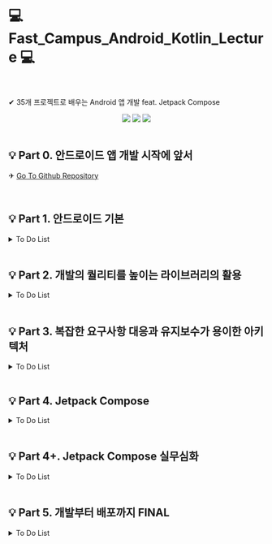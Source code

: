 # 💻 Fast_Campus_Android_Kotlin_Lecture 💻

</br>

✔ 35개 프로젝트로 배우는 Android 앱 개발 feat. Jetpack Compose
</br>

<div align = "center">
<img src="https://img.shields.io/badge/Kotlin-7F52FF?style=flat&logo=Kotlin&logoColor=white"/>
<img src="https://img.shields.io/badge/Android-3DDC84?style=flat&logo=Android&logoColor=white"/>
<img src="https://img.shields.io/badge/Jetpack compose-4285f4?style=flat&logo=jetpackcompose&logoColor=white"/>
</div>
</br>

## 💡 Part 0. 안드로이드 앱 개발 시작에 앞서

✈ [Go To Github Repository](https://github.com/Dahoonkk/Fast_Campus_Android_Kotlin_Lecture.git)

</br>

## 💡 Part 1. 안드로이드 기본

<details>
  <summary> To Do List </summary>
  
  |Chapter Num|내용|Check Done|Link|
  |:---:|:---:|:---|:---:|
  |1|**오리엔테이션**|<ul><li>- [x] 1. 오리엔테이션 </li></ul>| ❌ |
  |2|**숫자세기 앱**|<ul><li>- [x] 1. 개요 및 학습목표 </li><li>- [x] 2. 프로젝트 셋팅 </li><li>- [x] 3. 숫자세기 UI 그리기 (1) </li><li>- [x] 4. 숫자세기 UI 그리기 (2) </li><li>- [x] 5. 유저 입력값 받아오기 </li><li>- [x] 6. 숫자세기 기능 구현 </li><li>- [x] 7. 복습 및 한걸음 더 </li></ul>| [Github Repository](part1/ch2_countNumApp)|
  |3|**단위 변환기 앱**|<ul><li>- [x] 1. 개요 및 학습 목표 </li><li>- [x] 2. 길이변환 UI 그리기 (1) </li><li>- [x] 3. 길이변환 UI 그리기 (2) </li><li>- [x] 4. UI 요소 가져오기 </li><li>- [x] 5. 단위변환 기능 구현 </li><li>- [x] 6. 화면전환 시 데이터 유지 </li><li>- [x] 7. 복습 및 한걸음 더 </li></ul>|[Github Repository](part1/ch3_unitConvertApp)|
  |4|**응급 의료정보 앱**|<ul><li>- [x] 1. 개요 및 학습 목표 </li><li>- [x] 2. 응급의료 정보 UI 그리기 (1) </li><li>- [x] 3. 화면 전환하기 </li><li>- [x] 4. 응급의료 정보 UI 그리기 (2) </li><li>- [x] 5. 응급의료 정보 UI 그리기 (3) </li><li>- [x] 6. 데이터 저장하고 불러오기 </li><li>- [x] 7. 데이터 삭제하기 </li><li>- [x] 8. 전화 앱 실행하기 </li><li>- [x] 9. 복습 및 한걸음 더</li></ul>|[Github Repository](part1/ch4_Emergency_Medical_Information_App)|
  |5|**계산기 앱**|<ul><li>- [x] 1. 개요 및 학습 목표 </li><li>- [x] 2. 계산기 UI 그리기 </li><li>- [x] 3. 계산 기능 구현하기 (1) </li><li>- [x] 4. 계산 기능 구현하기 (2) </li><li>- [x] 5. 계산기 UI 꾸미기 </li><li>- [x] 6. 복습 및 한걸음 더 </li></ul>|[Github Repository](part1/ch5_CalculateApp)|
  |6|**스톱워치 앱**|<ul><li>- [x] 1. 개요 및 학습 목표 </li><li>- [x] 2. 스톱워치 UI 그리기 (1) </li><li>- [x] 3. 스톱워치 기능 구현 (1) </li><li>- [x] 4. 안드로이드 스레드 </li><li>- [x] 5. 스톱워치 기능 구현 (2) </li><li>- [x] 6. 스톱워치 UI 그리기 (2) </li><li>- [x] 7. 스톱워치 기능 구현 (3) </li><li>- [x] 8. 복습 및 한걸음 더 </li></ul>|[Github Repository](part1/ch6_Stopwatch/)|
  |7|**단어장 앱**|<ul><li>- [x] 1. 개요 및 학습 목표 </li><li>- [x] 2. 단어장 UI 그리기 (1) </li><li>- [x] 3. 단어장 UI 그리기 (2) </li><li>- [x] 4. 단어장 UI 그리기 (3) </li><li>- [x] 5. 단어장 기능 구현하기 (1) - 저장 </li><li>- [x] 6. 단어장 기능 구현하기 (2) - 읽기, 삭제 </li><li>- [x] 7. 단어장 기능 구현하기 (3) - 수정 </li><li>- [x] 8. 단어장 UI 그리기 (4) </li><li>- [x] 9. 복습 및 한걸음 더 </li></ul>|[Github Repository](part1/ch7_WordBookApp/)|
  |8|**나만의 액자**|<ul><li>- [x] 1. 개요 및 학습 목표 </li><li>- [x] 2. 권한 가져오기 </li><li>- [x] 3. 갤러리에서 이미지 불러오기 </li><li>- [x] 4. 액자 UI 그리기 (1) </li><li>- [x] 5. 액자 UI 그리기 (2) </li><li>- [x] 6. 액자 UI 그리기 (3) </li><li>- [x] 7. 액자 UI 그리기 (4) </li><li>- [x] 8. 복습 및 한걸음 더 </li></ul>|[Github Repository](part1/ch8_PictureFrameApp/)|
  |9|**음악재생 앱**|<ul><li>- [x] 1. 개요 및 학습 목표 </li><li>- [x] 2. MediaPlayer로 음원재생 (1) </li><li>- [x] 3. MediaPlayer로 음원재생 (2) </li><li>- [x] 4. MediaPlayer로 음원재생 (3) </li><li>- [x] 5. 디바이스 이벤트 알림 </li><li>- [x] 6. 복습 및 한걸음 더 </li></ul>|[Github Repository](part1/ch9_MusicPlayerApp/)|

</details>

</br>

## 💡 Part 2. 개발의 퀄리티를 높이는 라이브러리의 활용

<details>
  <summary> To Do List </summary>

| Chapter Num |           내용           | Check Done                                                                                                                                                                                                                                                                                                                                                                                                                                                                                                                                                                                                         |                                       Link                                       |
| :---------: | :----------------------: | :----------------------------------------------------------------------------------------------------------------------------------------------------------------------------------------------------------------------------------------------------------------------------------------------------------------------------------------------------------------------------------------------------------------------------------------------------------------------------------------------------------------------------------------------------------------------------------------------------------------- | :------------------------------------------------------------------------------: |
|      1      |       **웹툰 앱**        | <ul><li>- [x] 1. 인트로 (개요 및 학습목표) </li><li>- [x] 2. WebView 사용해보기 </li><li>- [x] 3. Fragment 사용해보기 </li><li>- [x] 4. 기본 UI 구성하기 </li><li>- [x] 5. WebView Tab으로 구성하기 </li><li>- [x] 6. 마지막 회차 저장하기 </li><li>- [x] 7. 완성도 높이기 </li></ul>                                                                                                                                                                                                                                                                                                                              |                    [Github Repository](part2/ch1_WebtoonApp/)                    |
|      2      |      **녹읍기 앱**       | <ul><li>- [x] 1. 인트로 (개요 및 학습목표) </li><li>- [x] 2. 기본 UI 구성하기 </li><li>- [x] 3. 권한 요청하기 </li><li>- [x] 4. 녹음 기능 구현하기 </li><li>- [x] 5. 재생 기능 구현하기 </li><li>- [x] 6. 녹음 파형 그리기 (1) </li><li>- [x] 7. 녹음 파형 그리기 (2) </li><li>- [x] 8. 완성도 높이기 </li></ul>                                                                                                                                                                                                                                                                                                   |                 [Github Repository](part2/ch2_VoiceRecorderApp/)                 |
|      3      |     **오늘의 공지**      | <ul><li>- [x] 1. 인트로 (개요 및 학습목표) </li><li>- [x] 2. SocketServer를 이용하여 간단한 소캣 서버 구현해보기 (1) </li><li>- [x] 3. SocketServer를 이용하여 간단한 소켓 서버 구현해보기 </li><li>- [x] 4. Sockt을 활용하여 Client 앱 만들기 </li><li>- [x] 5. OKHttp를 이용하여 Client 앱 만들기 </li><li>- [x] 6. 클라이언트 앱 UI 그리기 </li><li>- [x] 7. 완성도 높이기 </li></ul>                                                                                                                                                                                                                           |                   [Github Repository](part2/ch3_DayNoticeApp/)                   |
|      4      | **깃헙 레포지토리 조회** | <ul><li>- [x] 1. 인트로 (개요 및 학습목표) </li><li>- [ ] 2. 깃허므 API 소개 및 토큰 발급하기 </li><li>- [ ] 3. 사용할 API 살펴보기 </li><li>- [ ] 4. Retrofit을 이용해 서버 데이터 불러오기 (1) </li><li>- [ ] 5. Retrofit을 이용해 서버 데이터 불러오기 (2) </li><li>- [ ] 6. 유저 불러오기 검색 화면 구현하기 (1) </li><li>- [ ] 7. 유저 불러오기 검색 화면 구현하기 (2) </li><li>- [ ] 8. 레포지토리 조회 화면 구현하기 (1) </li><li>- [ ] 9. 레포지토리 조회 화면 구현하기 (2) </li><li>- [ ] 10. 완성도 높이기 </li></ul>                                                                                    |                 [Github Repository](part2/ch4_LookUpGithubApp/)                  |
|      5      |       **뉴스 앱**        | <ul><li>- [ ] 1. 인트로 (개요 및 학습목표) </li><li>- [ ] 2. 사용할 API 살펴보기 </li><li>- [ ] 3. 서버 데이터 불러오기 </li><li>- [ ] 4. 뉴스 리스트 UI 만들기 (1) </li><li>- [ ] 5. 뉴스 리스트 UI 만들기 (2) </li><li>- [ ] 6. 상단 탭 구조로 만들기 </li><li>- [ ] 7. 검색 기능 넣어보기 </li><li>- [ ] 8. 상세 페이지 UI 만들기 </li><li>- [ ] 9. 완성도 높이기 </li></ul>                                                                                                                                                                                                                                    | [Github Repository](https://github.com/Dahoonkk/Fast_Campus_Android_Lecture.git) |
|      6      |       **채팅 앱**        | <ul><li>- [ ] 1. 인트로 (개요 및 학습목표) </li><li>- [ ] 2. Firebase 환경설정하기 </li><li>- [ ] 3. 로그인 화면 UI 그리기 </li><li>- [ ] 4. 사용자 목록 화면 그리기 </li><li>- [ ] 5. 채팅 목록 화면 그리기 </li><li>- [ ] 6. Firebase Realtime Database를 활용하여 DB 구조 구상하기 </li><li>- [ ] 7. 사용자 목록과 채팅 목록 DB에서 불러오기 (1) </li><li>- [ ] 8. 사용자 목록과 채팅 목록 DB에서 불러오기 (2) </li><li>- [ ] 9. 채팅 화면 그리기 </li><li>- [ ] 10. 채팅 기능 구현하기 </li><li>- [ ] 11. 채팅 알림 수신하기 </li><li>- [ ] 12. 채팅 알림 송신하기 </li><li>- [ ] 13. 완성도 높이기 </li></ul> | [Github Repository](https://github.com/Dahoonkk/Fast_Campus_Android_Lecture.git) |
|      7      |       **날씨 앱**        | <ul><li>- [ ] 1. 인트로 (개요 및 학습목표) </li><li>- [ ] 2. 공공 Open API 소개 및 살펴보기 </li><li>- [ ] 3. 사용자 위치 정보 불러오기 </li><li>- [ ] 4. 날씨 정보 불러오기 (1) </li><li>- [ ] 5. 날씨 정보 불러오기 (2) </li><li>- [ ] 6. 위치 데이터 저장하기 </li><li>- [ ] 7. 위치 데이터 불러오기 </li><li>- [ ] 8. 현위치 날씨 정보 불러오기 </li><li>- [ ] 9. 현위치 날씨 정보 표시하기 </li><li>- [ ] 10. 날씨 위젯 만들기 (1) </li><li>- [ ] 11. 날시 위젯 만들기 (2) </li><li>- [ ] 12. 날씨 위젯 갱신하기 </li><li>- [ ] 13 완성도 높이기 </li></ul>                                                   | [Github Repository](https://github.com/Dahoonkk/Fast_Campus_Android_Lecture.git) |
|      8      |      **대동맛집도**      | <ul><li>- [ ] 1. 인트로 (개요 및 학습목표) </li><li>- [ ] 2. 네이버 지도 사용 설정하기 </li><li>- [ ] 3. 네이버지도 사용해보기 </li><li>- [ ] 4. 서버에서 맛집 목록 가져오기 </li><li>- [ ] 5. 지도 위에 BottomSheetDialog 띄우기 </li><li>- [ ] 6. 완성도 높이기 </li></ul>                                                                                                                                                                                                                                                                                                                                       | [Github Repository](https://github.com/Dahoonkk/Fast_Campus_Android_Lecture.git) |
|      9      |         **젠리**         | <ul><li>- [ ] 1. 인트로 (개요 및 학습목표) </li><li>- [ ] 2. 카카오톡 로그인 구현하기 </li><li>- [ ] 3. Firebase 설정하기 </li><li>- [ ] 4. Google Map 사용 설정하기 </li><li>- [ ] 5. Google Map 사용하기 </li><li>- [ ] 6. 지도에 현재 위치 표시하기 </li><li>- [ ] 7. 사용자 위치정보 저장하기 </li><li>- [ ] 8. 다른 사용자에게 리액션 보내기 (1) </li><li>- [ ] 9. 다른 사용자에게 리액션 보내기 (2) </li><li>- [ ] 10. 완성도 높이기 </li></ul>                                                                                                                                                              | [Github Repository](https://github.com/Dahoonkk/Fast_Campus_Android_Lecture.git) |
|     10      |       **내일의집**       | <ul><li>- [ ] 1. 인트로 (개요 및 학습목표) </li><li>- [ ] 2. Firebase DB 구조 구상하기 </li><li>- [ ] 3. Firebase를 활용하여 이메일 로그인 구현하기 </li><li>- [ ] 4. 메인 Tab UI 구성하기 </li><li>- [ ] 5. Firebase에서 사진 목록 가져오기 </li><li>- [ ] 6. 로컬 갤러리에서 사진 가져오기 </li><li>- [ ] 7. 글쓰기 페이지 구현하기 </li><li>- [ ] 8. Firebase Storage에 사진 업로드하기 </li><li>- [ ] 9. 글 상세 페이지 구현하기 </li><li>- [ ] 10. 홈 화면 구현하기 (1) </li><li>- [ ] 11. 홈 화면 구현하기 (2) </li><li>- [ ] 12. 완성도 높이기 </li></ul>                                                   | [Github Repository](https://github.com/Dahoonkk/Fast_Campus_Android_Lecture.git) |
|     11      |      **별다방커피**      | <ul><li>- [ ] 1. 인트로 (개요 및 학습목표) </li><li>- [ ] 2. 메인 탭 구조 구성하기 </li><li>- [ ] 3. 홈 화면 recyclerview 구조 구성하기 </li><li>- [ ] 4. 홈 화면 모션 애니메이션 구현하기 (1) </li><li>- [ ] 5. 홈 화면 모션 애니메이션 구현하기 (2) </li><li>- [ ] 6. 홈 화면 UI 완성하기 </li><li>- [ ] 7. 주문페이지 플로우 구현하기 (1) </li><li>- [ ] 8. 주문페이지 플로우 구현하기 (2) </li><li>- [ ] 9. 주문페이지 플로우 구현하기 (3) </li><li>- [ ] 10. 완성도 높이기 </li></ul>                                                                                                                         | [Github Repository](https://github.com/Dahoonkk/Fast_Campus_Android_Lecture.git) |
|     12      |       **Youtube**        | <ul><li>- [ ] 1. 인트로 (개요 및 학습목표) </li><li>- [ ] 2. 영상 목록 API 구상하기 </li><li>- [ ] 3. 홈 화면 UI 만들기 </li><li>- [ ] 4. 영상 화면 UI 만들기 </li><li>- [ ] 5. 영상 화면과 목록 화면 연결하기 </li><li>- [ ] 6. ExoPlayer를 이용해 동영상 재생하기 (1) </li><li>- [ ] 7. ExoPlayer를 이용해 동영상 재생하기 (2) </li><li>- [ ] 8. ExoPlayer를 이용해 동영상 재생하기 (3) </li><li>- [ ] 9. 추가 기능 구현하기 </li><li>- [ ] 10. 마무리하기 </li></ul>                                                                                                                                            | [Github Repository](https://github.com/Dahoonkk/Fast_Campus_Android_Lecture.git) |

</details>

</br>

## 💡 Part 3. 복잡한 요구사항 대응과 유지보수가 용이한 아키텍처

<details>
  <summary> To Do List </summary>

| Chapter Num |                    내용                    | Check Done                                                                                                                                                                                                                                                                                                                                                                                                                                                                                                                                                                                                                                                                                                                                                                                                            |                                       Link                                       |
| :---------: | :----------------------------------------: | :-------------------------------------------------------------------------------------------------------------------------------------------------------------------------------------------------------------------------------------------------------------------------------------------------------------------------------------------------------------------------------------------------------------------------------------------------------------------------------------------------------------------------------------------------------------------------------------------------------------------------------------------------------------------------------------------------------------------------------------------------------------------------------------------------------------------- | :------------------------------------------------------------------------------: |
|      1      |              **Kotlin 기초**               | <ul><li>- [ ] 오리엔테이션 </li></ul>                                                                                                                                                                                                                                                                                                                                                                                                                                                                                                                                                                                                                                                                                                                                                                                 |                                        ❌                                        |
|      2      |            **얼굴 인식 서비스**            | <ul><li>- [ ] 1. 개요 및 학습목표 </li><li>- [ ] 2. CameraX란? </li><li>- [ ] 3. Main UI 그리기 </li><li>- [ ] 4. 카메라 권한 받기 구현 </li><li>- [ ] 5. 카메라 모듈 구성 </li><li>- [ ] 6. 얼굴 인식 모듈 구현 1 </li><li>- [ ] 7. 얼굴 인식 모듈 구현 2 </li><li>- [ ] 8. 얼굴 인식 모듈 연동 </li><li>- [ ] 9. 얼굴형 Mask Custom UI 그리기 1 </li><li>- [ ] 10. 얼굴형 Mask Custom UI 그리기 2 </li><li>- [ ] 11. 그린 선따라 프로그래스바를 움직이려면 어떻게 해야 하나? </li></ul>                                                                                                                                                                                                                                                                                                                             | [Github Repository](https://github.com/Dahoonkk/Fast_Campus_Android_Lecture.git) |
|      3      | **금융 서비스(보안 키패드 / 휴대폰 인증)** | <ul><li> - [ ] 1. 개요 및 학습목표 </li><li>- [ ] 2. 보안키패드 - Shuffle키패드 만들기 1 </li><li>- [ ] 3. 보안키패드 Shuffle키패드 만들기 2 </li><li>- [ ] 3. 보안키패드 - UI 구성 1 </li><li>- [ ] 4. 보안키패드 - UI 구성 2 </li><li>- [ ] 5. 보안키패드 - 데이터 무결성 체크 </li><li>- [ ] 6. 휴대폰 본인인증 UI 구성 (정보 입력) </li><li>- [ ] 7. 휴대폰 본인인증 데이터 무결성 체크 </li><li>- [ ] 8. 휴대폰 본인인증 UI 화면 구성 (인증번호 입력) </li><li>- [ ] 9. 인증번호 자동입력하려면 어떻게 해야할까? </li></ul>                                                                                                                                                                                                                                                                                      | [Github Repository](https://github.com/Dahoonkk/Fast_Campus_Android_Lecture.git) |
|      4      |              **월렛 서비스**               | <ul><li>- [ ] 1. 개요 및 학습목표 </li><li>- [ ] 2. MotionLayout이란? </li><li>- [ ] 3. 카드 모음 UI 그리기 1 </li><li>- [ ] 4. 카드 모음 UI 그리기 2 </li><li>- [ ] 5. 카드 상세 UI 그리기 1 </li><li>- [ ] 6. 카드 상세 UI 그리기 2 </li><li>- [ ] 7. 카드 상세 UI 그리기 3 </li><li>- [ ] 8. 상세화면 데이터 연결하기 </li></ul>                                                                                                                                                                                                                                                                                                                                                                                                                                                                                   | [Github Repository](https://github.com/Dahoonkk/Fast_Campus_Android_Lecture.git) |
|      5      |             **이미지 추출 앱**             | <ul><li>- [ ] 1. 개요 및 학습목표 </li><li>- [ ] 2. MVC 패턴 소개 </li><li>- [ ] 3. MVC 패턴 적용하기 </li><li>- [ ] 4. MVP 패턴 소개 </li><li>- [ ] 5. MVP 패턴 적용하기 </li><li>- [ ] 6. MVVM 패턴 소개 </li><li>- [ ] 7. MVVM 패턴 적용하기 </li><li>- [ ] 8. MVI 패턴 소개 </li><li>- [ ] 9. MVI 패턴 적용하기 </li></ul>                                                                                                                                                                                                                                                                                                                                                                                                                                                                                        | [Github Repository](https://github.com/Dahoonkk/Fast_Campus_Android_Lecture.git) |
|      6      |             **미디이 검색 앱**             | <ul><li>- [ ] 1. 개요 및 학습목표 </li><li>- [ ] 2. 검색 UI 그리기 1 </li><li>- [ ] 3. 검색 UI 그리기 2 </li><li>- [ ] 4. 검색 UI 그리기 3 </li><li>- [ ] 5. 검색 UI 그리기 4 </li><li>- [ ] 6. 키워드 검색 입력 받기 </li><li>- [ ] 7. 미디어 API 연결하기 </li><li>- [ ] 8. 데이터 출력하기 </li><li>- [ ] 9. 즐겨찾기 기능 구현하기 </li><li>- [ ] 10. Test code 작성 </li></ul>                                                                                                                                                                                                                                                                                                                                                                                                                                   | [Github Repository](https://github.com/Dahoonkk/Fast_Campus_Android_Lecture.git) |
|      7      |    **쇼핑몰 앱 - 복잡한 List 구성하기**    | <ul><li>- [ ] 1. 개요 및 학습목표 </li><li>- [ ] 2.List Item을 동적으로 서버로부터 받아와서 그려주려면 어떻게 해야하나? </li><li>- [ ] 3. Hilt란? </li><li>- [ ] 4. Hilt 적용하기 </li><li>- [ ] 5. 화면 구성하기 1 </li><li>- [ ] 6. 화면 구성하기 2 </li><li>- [ ] 7. 화면 구성하기 3 </li><li>- [ ] 8. 화면 구성하기 4 </li><li>- [ ] 9. Coroutine이란? </li><li>- [ ] 10. Flow란? </li><li>- [ ] 11. Paging3이란? </li><li>- [ ] 12. API 호출하기 1 </li><li>- [ ] 13. API 호출하기 2 </li><li>- [ ] 14. 페이징 처리하기 </li><li>- [ ] 15. 리스트 출력하기 </li></ul>                                                                                                                                                                                                                                            | [Github Repository](https://github.com/Dahoonkk/Fast_Campus_Android_Lecture.git) |
|      8      |                **Todo 앱**                 | <ul><li>- [ ] 1. 개요 및 학습목표 </li><li>- [ ] 2. Room이란? </li><li>- [ ] 3. 화면 구성하기 1 </li><li>- [ ] 4. 화면 구성하기 2 </li><li>- [ ] 5. Room 연결 </li><li>- [ ] 6. 입력 구현하기 </li><li>- [ ] 7. 리스트 구현하기 </li><li>- [ ] 8. 데이터 수정 구현하기 </li><li>- [ ] 9. 데이터 삭제 구현하기 </li><li>- [ ] 10. 디자인 가이드가 변경되면 한번에 적용하는 방법이 있나? </li><li>- [ ] 11. 테마 적용하기 1 </li><li>- [ ] 12. 테마 적용하지 2 </li><li>- [ ] 13. 테마 적용하기 3 </li></ul>                                                                                                                                                                                                                                                                                                            | [Github Repository](https://github.com/Dahoonkk/Fast_Campus_Android_Lecture.git) |
|      9      |                **Blind 앱**                | <ul><li>- [ ] 1. 개요 및 학습목표 </li><li>- [ ] 2. 클린 아키텍처의 이해 1 </li><li>- [ ] 3. 클린 아키텍처의 이해 2 </li><li>- [ ] 4. DI 적용하기 </li><li>- [ ] 5. Room 적용하기 </li><li>- [ ] 6. 리스트 화면 구성하기 1 </li><li>- [ ] 7. 리스트 화면 구성하기 2 </li><li>- [ ] 8. 상세 화면 구성하기 1 </li><li>- [ ] 9. 상세 화면 구성하기 2 </li><li>- [ ] 10. 데이터 연결 1-1 : 입력 </li><li>- [ ] 11. 데이터 연결 1-2 : 입력 </li><li>- [ ] 12. 데이터 연결 2-1 : 수정 </li><li>- [ ] 13. 데이터 연결 2-2 : 수정 </li><li>- [ ] 14. 데이터 연결 3-1 : 조회 </li><li>- [ ] 15. 데이터 연결 3-2 : 조회 </li><li>- [ ] 16. 데이터 연결 4-1 : 삭제 </li><li>- [ ] 17. 데이터 연결 4-2 : 삭제 </li><li>- [ ] 18. 네트워크가 없는 상황에서는 어떻게 처리하나? </li><li>- [ ] 19. 글쓰기 페이지 구현하기 </li></ul> | [Github Repository](https://github.com/Dahoonkk/Fast_Campus_Android_Lecture.git) |

</details>

</br>

## 💡 Part 4. Jetpack Compose

<details>
  <summary> To Do List </summary>

| Chapter Num |         내용         | Check Done                                                                                                                                                                                                                                                                                                                                                                                                                                                                                                                                           |                                       Link                                       |
| :---------: | :------------------: | :--------------------------------------------------------------------------------------------------------------------------------------------------------------------------------------------------------------------------------------------------------------------------------------------------------------------------------------------------------------------------------------------------------------------------------------------------------------------------------------------------------------------------------------------------- | :------------------------------------------------------------------------------: |
|      1      |   **오리엔테이션**   | <ul><li>- [ ] 오리엔테이션 </li></ul>                                                                                                                                                                                                                                                                                                                                                                                                                                                                                                                |                                        ❌                                        |
|      2      |   **Compose 기초**   | <ul><li>- [ ] 1. Jetpack Compose란 (1) </li><li>- [ ] 2. Jetpack Compose란 (2) </li><li>- [ ] 3. Compose 활용 사례 </li><li>- [ ] 4. 선언형 UI란 </li></ul>                                                                                                                                                                                                                                                                                                                                                                                          | [Github Repository](https://github.com/Dahoonkk/Fast_Campus_Android_Lecture.git) |
|      3      | **Compose 콤포넌트** | <ul><li>- [ ] 1. 인트로 </li><li>- [ ] 2. Text </li><li>- [ ] 3. Button </li><li>- [ ] 4. Modifier 소개 </li><li>- [ ] 5. Surface </li><li>- [ ] 6. Box </li><li>- [ ] 7. Row </li><li>- [ ] 8. Column </li><li>- [ ] 9. BoxWithConstraints </li><li>- [ ] 10. Image </li><li>- [ ] 11. Network Image </li><li>- [ ] 12. 프로필 카드 구현 실습 </li><li>- [ ] 13. Checkbox </li><li>- [ ] 14. TextField </li><li>- [ ] 15. TopAppBar </li><li>- [ ] 16. Slot API </li><li>- [ ] 17. Scaffold 사용 </li><li>- [ ] 18. 카탈로그 앱 구현하기 </li></ul> | [Github Repository](https://github.com/Dahoonkk/Fast_Campus_Android_Lecture.git) |
|      4      |   **Compose 활용**   | <ul><li>- [ ] 1. 인트로 </li><li>- [ ] 2. Recomposition </li><li>- [ ] 3. ConstraintLayout </li><li>- [ ] 4. ConstraintLayout 활용 </li><li>- [ ] 5. Canvas </li><li>- [ ] 6. Dialog </li><li>- [ ] 7. DropDownMenu </li><li>- [ ] 8. SnackBar </li><li>- [ ] 9. BottomAppBar </li><li>- [ ] 10. State </li><li>- [ ] 11. State Hoisting </li><li>- [ ] 12. 애니메이션 </li><li>- [ ] 13. 부수효과 </li><li>- [ ] 14. TODO 앱 구현하기 </li></ul>                                                                                                    | [Github Repository](https://github.com/Dahoonkk/Fast_Campus_Android_Lecture.git) |
|      5      | **Compose 아키텍처** | <ul><li>- [ ] 1. 인트로 </li><li>- [ ] 2. 네비게이션 </li><li>- [ ] 3. ViewModel </li><li>- [ ] 4. LiveDate 연동 </li><li>- [ ] 5. CompositionLocal </li><li>- [ ] 6. Theme </li><li>- [ ] 7. Undifectional Data Flow </li><li>- [ ] 8. 의존성 주입 (1) </li><li>- [ ] 9. 의존성 주입 (2) </li><li>- [ ] 10. 포켓몬 앱 </li></ul>                                                                                                                                                                                                                    | [Github Repository](https://github.com/Dahoonkk/Fast_Campus_Android_Lecture.git) |

</details>

</br>

## 💡 Part 4+. Jetpack Compose 실무심화

<details>
  <summary> To Do List </summary>

| Chapter Num |                내용                | Check Done                                                                                                                                                                                                                                                                                                                                                                                                                                                                                                                                                                                                                                                                                          |                                       Link                                       |
| :---------: | :--------------------------------: | :-------------------------------------------------------------------------------------------------------------------------------------------------------------------------------------------------------------------------------------------------------------------------------------------------------------------------------------------------------------------------------------------------------------------------------------------------------------------------------------------------------------------------------------------------------------------------------------------------------------------------------------------------------------------------------------------------- | :------------------------------------------------------------------------------: |
|      1      |          **오리엔테이션**          | <ul><li>- [ ] 오리엔테이션 </li></ul>                                                                                                                                                                                                                                                                                                                                                                                                                                                                                                                                                                                                                                                               |                                        ❌                                        |
|      2      |      **Compose 성능 최적화**       | <ul><li>- [ ] 1. 인트로 </li><li>- [ ] 2. Compose의 수명주기 </li><li>- [ ] 3. Compose의 렌더링 </li><li>- [ ] 4. Compose Smart Recomposition </li><li>- [ ] 5. Compose Stability </li><li>- [ ] 6. Compose 성능 최적화 방법 (1) </li><li>- [ ] 7. Compose 성능 최적화 방법 (2) </li><li>- [ ] 8. 메모 앱 리팩토링 1 </li><li>- [ ] 9. 메모 앱 리팩토링 2 </li></ul>                                                                                                                                                                                                                                                                                                                                | [Github Repository](https://github.com/Dahoonkk/Fast_Campus_Android_Lecture.git) |
|      3      |        **Compose 실무활용**        | <ul><li>- [ ] 1. 인트로 </li><li>- [ ] 2. 디자인 시스템 이론 </li><li>- [ ] 3. 테마 적용 </li><li>- [ ] 4. Compose 컴포넌트 개발 </li><li>- [ ] 5. Compose 화면 구성하기 - 1 </li><li>- [ ] 6. Compose 화면 구성하기 - 2 </li><li>- [ ] 7. Compose CompositionLocal 활용 </li><li>- [ ] 8. Compose BackHandler 활용 </li><li>- [ ] 9. Build Varient 활용 </li><li>- [ ] 10. Clean Architecture 적용 </li><li>- [ ] 11. MVVM 아키텍처 적용 </li><li>- [ ] 12. StateFlow 적용 </li><li>- [ ] 13. Hilt 적용 </li><li>- [ ] 14. 영화정보 앱 구현하기 </li></ul>                                                                                                                                         | [Github Repository](https://github.com/Dahoonkk/Fast_Campus_Android_Lecture.git) |
|      4      | **Compose 기반 멀티모듈 아키텍처** | <ul><li>- [ ] 1. 인트로 </li><li>- [ ] 2. 멀티모듈 아키텍처란? </li><li>- [ ] 3. Compose 기반 멀티모듈 구조짜기 </li><li>- [ ] 4. 테마 적용 </li><li>- [ ] 5. Compose 컴포넌트 개발 </li><li>- [ ] 6. Compose 화면 구성하기 - 1 </li><li>- [ ] 7. Compose 화면 구성하기 - 2 </li><li>- [ ] 8. Compose 화면 구성하기 - 3 </li><li>- [ ] 9. Clean Architecture 적용 </li><li>- [ ] 10. MVVM 아키텍처 적용 </li><li>- [ ] 11. StateFlow 적용 </li><li>- [ ] 12. 기능 모듈 레이어 구성 </li><li>- [ ] 13. 라이브러리 모듈 레이어 구성 </li><li>- [ ] 14. 앱 모듈 레이어 구성 </li><li>- [ ] 15. 디자인시스템 모듈 </li><li>- [ ] 16. 모듈간 통신 구성 </li><li>- [ ] 17. 캐치테이블 클론코딩 </li></ul> | [Github Repository](https://github.com/Dahoonkk/Fast_Campus_Android_Lecture.git) |
|      5      |     **Compose 해외취업 특강**      | <ul><li>- [ ] 1. 오리엔테이션 </li><li>- [ ] 2. 강사 커리어 소개 </li><li>- [ ] 3. 해외 IT기업의 특징 </li><li>- [ ] 4. 해외 IT기업 인터뷰 프로세스 </li><li>- [ ] 5. CV / Resume Screening </li><li>- [ ] 6. Phone Screening Interview </li><li>- [ ] 7. Algorithm Coding Interview </li><li>- [ ] 8. Domain Knowledge Interview </li><li>- [ ] 9. System Design Interview </li><li>- [ ] 10. Behavioral Interview </li></ul>                                                                                                                                                                                                                                                                      | [Github Repository](https://github.com/Dahoonkk/Fast_Campus_Android_Lecture.git) |

</details>

</br>

## 💡 Part 5. 개발부터 배포까지 FINAL

<details>
  <summary> To Do List </summary>

| Chapter Num |       내용       | Check Done                                                                                                                                                                                                                                                                                                                                                                                                                                                                                                                                                                                                                                                                                                                                                                                                                                                                                                                                                                                                                                                                                                                                                                                                                                                                                                                                                                                                                                                                                                                                                                                                                                                                                                                                                                                                                                                                                                                                                                                                                                                                                                                                                                                                                                                                                                                                                                                                           |                                       Link                                       |
| :---------: | :--------------: | :------------------------------------------------------------------------------------------------------------------------------------------------------------------------------------------------------------------------------------------------------------------------------------------------------------------------------------------------------------------------------------------------------------------------------------------------------------------------------------------------------------------------------------------------------------------------------------------------------------------------------------------------------------------------------------------------------------------------------------------------------------------------------------------------------------------------------------------------------------------------------------------------------------------------------------------------------------------------------------------------------------------------------------------------------------------------------------------------------------------------------------------------------------------------------------------------------------------------------------------------------------------------------------------------------------------------------------------------------------------------------------------------------------------------------------------------------------------------------------------------------------------------------------------------------------------------------------------------------------------------------------------------------------------------------------------------------------------------------------------------------------------------------------------------------------------------------------------------------------------------------------------------------------------------------------------------------------------------------------------------------------------------------------------------------------------------------------------------------------------------------------------------------------------------------------------------------------------------------------------------------------------------------------------------------------------------------------------------------------------------------------------------------------------- | :------------------------------------------------------------------------------: |
|      1      | **오리엔테이션** | <ul><li>- [ ] 오리엔테이션 </li></ul>                                                                                                                                                                                                                                                                                                                                                                                                                                                                                                                                                                                                                                                                                                                                                                                                                                                                                                                                                                                                                                                                                                                                                                                                                                                                                                                                                                                                                                                                                                                                                                                                                                                                                                                                                                                                                                                                                                                                                                                                                                                                                                                                                                                                                                                                                                                                                                                |                                        ❌                                        |
|      2      |  **쇼핑몰 앱**   | <ul><li>- [ ] 1. 인트로 </li><li>- [ ] 2. 클린아키텍쳐 기반 설계하기 - 1 </li><li>- [ ] 3. 클린아키텍쳐 기반 설계하기 - 2 </li><li>- [ ] 4. Hilt 세팅하기 - 1 </li><li>- [ ] 5. Hilt 세팅하기 - 2 </li><li>- [ ] 6. Main화면 탭 구성하기 (홈, 관심, 프로필, 장바구니) </li><li>- [ ] 7. 홈화면 상단 검색바 구성하기 </li><li>- [ ] 8. 상품 정보 만들기 </li><li>- [ ] 9. 상품 정보 기반으로 mock 데이터 세팅하기 </li><li>- [ ] 10. 공용 상품 화면 만들기 </li><li>- [ ] 11. 홈 화면 상품 리스트 구성하기 - 1 </li><li>- [ ] 12. 홈 화면 상품 리스트 구성하기 - 2 </li><li>- [ ] 13. 홈 화면 배너 구성하기 - 1 </li><li>- [ ] 14. 홈 화면 배너 구성하기 - 2 </li><li>- [ ] 15. 홈 화면 가로 스크롤 화면 구성하기 </li><li>- [ ] 16. 홈 화면 랭킹 리스트 화면 구성하기 </li><li>- [ ] 17. 홈 화면 카테고리 화면 구성하기 - 1 </li><li>- [ ] 18. 홈 화면 카테고리 화면 구성하기 - 2 </li><li>- [ ] 19. 홈 화면 컴포넌트화로 리팩토링 하기 - 1 </li><li>- [ ] 20. 홈 화면 컴포넌트화로 리팩토링 하기 - 2 </li><li>- [ ] 21. 홈 화면 컴포넌트화로 리팩토링 하기 - 3 </li><li>- [ ] 22. 상품 상세화면 만들기 - 1 </li><li>- [ ] 23. 상품 상세화면 만들기 - 2 </li><li>- [ ] 24. 검색 화면 구현하기 - 1 </li><li>- [ ] 25. 검색 화면 구현하기 - 2 </li><li>- [ ] 26. 검색 화면 필터링 기능 추가 - 1 </li><li>- [ ] 27. 검색 화면 필터링 기능 추가 - 2 </li><li>- [ ] 28. 구글 로그인 연동하기 - 1 </li><li>- [ ] 29. 구글 로그인 연동하기 - 2 </li><li>- [ ] 30. 카카오 로그인 연동하기 </li><li>- [ ] 31. 좋아요 기능 구현하기 </li><li>- [ ] 32. 관심 화면 구현하기 </li><li>- [ ] 33. 장바구니 넣기 기능 구현하기 </li><li>- [ ] 34. 딥링크 구성하기 - 1 </li><li>- [ ] 35. 딥링크 구성하기 - 2 </li><li>- [ ] 36. 딥링크 구성하기 - 3 </li><li>- [ ] 37. 프로필 화면 구성하기 </li><li>- [ ] 38. 결제 내역 개발하기 - 1 </li><li>- [ ] 39. 결제 내역 개발하기 - 2 </li><li>- [ ] 40. 결제하기 기능 구현하기 </li><li>- [ ] 41. 테스트 환경 세팅하기 </li><li>- [ ] 42. 테스트 코드 작성하기 - 검색 기능 </li><li>- [ ] 43. 테스트 코드 작성하기 - 결제 </li><li>- [ ] 44. 안드로이드 프레임워크 분석툴 알아보기 </li><li>- [ ] 45. Firebase를 통해 크래시 수집하기 - 1 </li><li>- [ ] 46. Firebase를 통해 크래시 수집하기 - 2 </li><li>- [ ] 47. 플레이 스토어에 앱 출시하기 </li><li>- [ ] 48. 구글 광고 붙이기 - 1 </li><li>- [ ] 49. 구글 광고 붙이기 - 2 </li><li>- [ ] 50. 테스트 코드 작성하기 - 결제 </li></ul> | [Github Repository](https://github.com/Dahoonkk/Fast_Campus_Android_Lecture.git) |

</details>
